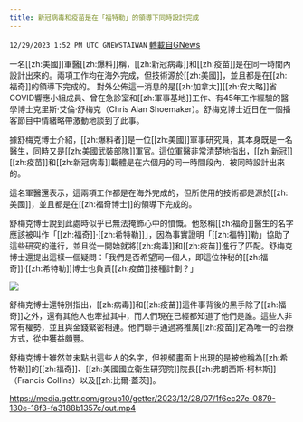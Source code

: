 ```yaml
---
title: 新冠病毒和疫苗是在「福特勒」的領導下同時設計完成
---
```

`12/29/2023 1:52 PM UTC GNEWSTAIWAN` [轉載自GNews](https://gnews.org/articles/2164627)



  
一名[[zh:美國]]軍醫[[zh:爆料]]稱，[[zh:新冠病毒]]和[[zh:疫苗]]是在同一時間內設計出來的。兩項工作均在海外完成，但技術源於[[zh:美國]]，並且都是在[[zh:福奇]]的領導下完成的。
對外公佈這一消息的是[[zh:加拿大]][[zh:安大略]]省COVID響應小組成員、曾在急診室和[[zh:軍事基地]]工作、有45年工作經驗的醫學博士克里斯·艾倫·舒梅克（Chris Alan Shoemaker）。舒梅克博士近日在一個播客節目中情緒略帶激動地談到了此事。

  

據舒梅克博士介紹，[[zh:爆料者]]是一位[[zh:美國]]軍事研究員，其本身既是一名醫生，同時又是[[zh:美國武裝部隊]]軍官。這位軍醫非常清楚地指出，[[zh:新冠]][[zh:疫苗]]和[[zh:新冠病毒]]載體是在六個月的同一時間段內，被同時設計出來的。

  

這名軍醫還表示，這兩項工作都是在海外完成的，但所使用的技術都是源於[[zh:美國]]，並且都是在[[zh:福奇博士]]的領導下完成的。

  

舒梅克博士說到此處時似乎已無法掩飾心中的憤慨。他怒稱[[zh:福奇]]醫生的名字應該被叫作「[[zh:福奇]]·[[zh:希特勒]]」，因為事實證明「[[zh:福特]]勒」協助了這些研究的進行，並且從一開始就將[[zh:病毒]]和[[zh:疫苗]]進行了匹配。舒梅克博士還提出這樣一個疑問：「我們是否希望同一個人，即這位神秘的[[zh:福奇]]·[[zh:希特勒]]博士也負責[[zh:疫苗]]接種計劃？」


![](ipfs://QmcC9vf9MLbDHZMU3ectJp1oABm3iYNbVegToK1GZGUSaD?.png)


舒梅克博士還特別指出，[[zh:病毒]]和[[zh:疫苗]]這件事背後的黑手除了[[zh:福奇]]之外，還有其他人也牽扯其中，而人們現在已經都知道了他們是誰。這些人非常有權勢，並且與金錢緊密相連。他們聯手通過將推廣[[zh:疫苗]]定為唯一的治療方式，從中獲益頗豐。

  

舒梅克博士雖然並未點出這些人的名字，但視頻畫面上出現的是被他稱為[[zh:希特勒]]的[[zh:福奇]]、[[zh:美國國立衛生研究院]]院長[[zh:弗朗西斯·柯林斯]]（Francis Collins）以及[[zh:比爾·蓋茨]]。


https://media.gettr.com/group10/getter/2023/12/28/07/1f6ec27e-0879-130e-18f3-fa3188b1357c/out.mp4




